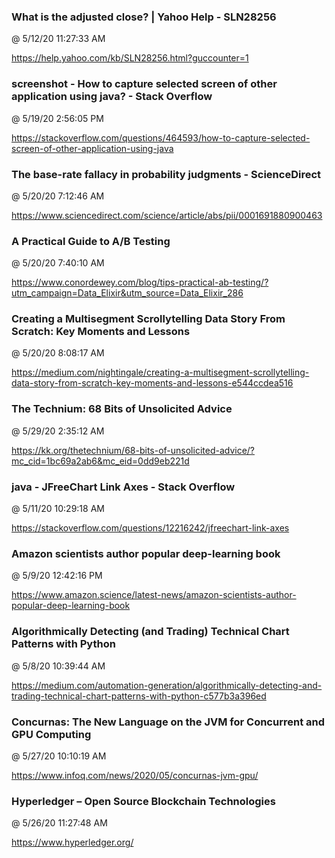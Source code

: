 ﻿

### What is the adjusted close? | Yahoo Help - SLN28256
@ 5/12/20 11:27:33 AM

https://help.yahoo.com/kb/SLN28256.html?guccounter=1




### screenshot - How to capture selected screen of other application using java? - Stack Overflow
@ 5/19/20 2:56:05 PM

https://stackoverflow.com/questions/464593/how-to-capture-selected-screen-of-other-application-using-java





### The base-rate fallacy in probability judgments - ScienceDirect
@ 5/20/20 7:12:46 AM

https://www.sciencedirect.com/science/article/abs/pii/0001691880900463



### A Practical Guide to A/B Testing
@ 5/20/20 7:40:10 AM

https://www.conordewey.com/blog/tips-practical-ab-testing/?utm_campaign=Data_Elixir&utm_source=Data_Elixir_286



### Creating a Multisegment Scrollytelling Data Story From Scratch: Key Moments and Lessons
@ 5/20/20 8:08:17 AM

https://medium.com/nightingale/creating-a-multisegment-scrollytelling-data-story-from-scratch-key-moments-and-lessons-e544ccdea516




### The Technium: 68 Bits of Unsolicited Advice
@ 5/29/20 2:35:12 AM

https://kk.org/thetechnium/68-bits-of-unsolicited-advice/?mc_cid=1bc69a2ab6&mc_eid=0dd9eb221d




### java - JFreeChart Link Axes - Stack Overflow
@ 5/11/20 10:29:18 AM

https://stackoverflow.com/questions/12216242/jfreechart-link-axes





### Amazon scientists author popular deep-learning book
@ 5/9/20 12:42:16 PM

https://www.amazon.science/latest-news/amazon-scientists-author-popular-deep-learning-book





### Algorithmically Detecting (and Trading) Technical Chart Patterns with Python
@ 5/8/20 10:39:44 AM

https://medium.com/automation-generation/algorithmically-detecting-and-trading-technical-chart-patterns-with-python-c577b3a396ed



### Concurnas: The New Language on the JVM for Concurrent and GPU Computing
@ 5/27/20 10:10:19 AM

https://www.infoq.com/news/2020/05/concurnas-jvm-gpu/




### Hyperledger – Open Source Blockchain Technologies
@ 5/26/20 11:27:48 AM

https://www.hyperledger.org/


